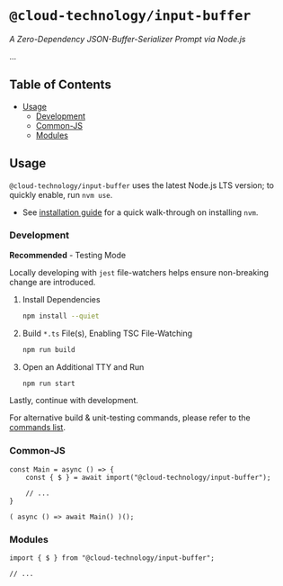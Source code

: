 # `@cloud-technology/input-buffer` #

*A Zero-Dependency JSON-Buffer-Serializer Prompt via Node.js*

...

## Table of Contents ##

- [Usage](#usage)
    - [Development](#development)
    - [Common-JS](#common-js)
    - [Modules](#modules)

## Usage ##

`@cloud-technology/input-buffer` uses the latest Node.js LTS version; to quickly enable, run `nvm use`.

- See [installation guide](https://github.com/nvm-sh/nvm#about) for a quick walk-through on installing `nvm`.

### Development ###

**Recommended** - Testing Mode

Locally developing with `jest` file-watchers helps ensure non-breaking change are introduced.

1. Install Dependencies
    ```bash
    npm install --quiet
    ```
2. Build `*.ts` File(s), Enabling TSC File-Watching
    ```bash
    npm run build
    ```
3. Open an Additional TTY and Run
    ```bash
    npm run start
    ```

Lastly, continue with development.

For alternative build & unit-testing commands, please refer to the [commands list](#usage).

### Common-JS ###

```node
const Main = async () => {
    const { $ } = await import("@cloud-technology/input-buffer");
    
    // ...
}

( async () => await Main() )();
```

### Modules ###

```node
import { $ } from "@cloud-technology/input-buffer";

// ...
```
